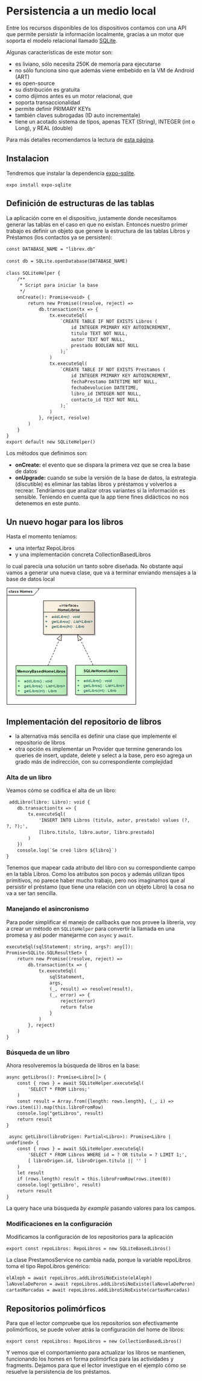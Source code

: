 # Persistencia a un medio local

Entre los recursos disponibles de los dispositivos contamos con una API que permite persistir la información localmente, gracias a un motor que soporta el modelo relacional llamado [SQLite](https://www.sqlite.org/index.html).

Algunas características de este motor son:

* es liviano, sólo necesita 250K de memoria para ejecutarse
* no sólo funciona sino que además viene embebido en la VM de Android (ART)
* es open-source
* su distribución es gratuita
* como dijimos antes es un motor relacional, que 
* soporta transaccionalidad
* permite definir PRIMARY KEYs
* también claves subrogadas (ID auto incrementale)
* tiene un acotado sistema de tipos, apenas TEXT (String), INTEGER (int o Long), y REAL (double)

Para más detalles recomendamos la lectura de [esta página](http://www.vogella.com/tutorials/AndroidSQLite/article.html).

## Instalacion

Tendremos que instalar la dependencia [expo-sqlite](https://docs.expo.io/versions/latest/sdk/sqlite/).

```console
expo install expo-sqlite
```

## Definición de estructuras de las tablas

La aplicación corre en el dispositivo, justamente donde necesitamos generar las tablas en el caso en que no existan. Entonces nuestro primer trabajo es definir un objeto que genere la estructura de las tablas Libros y Préstamos (los contactos ya se persisten):

```tsx
const DATABASE_NAME = "librex.db"

const db = SQLite.openDatabase(DATABASE_NAME)

class SQLiteHelper {
    /**
     * Script para iniciar la base
     */
    onCreate(): Promise<void> {
        return new Promise((resolve, reject) =>
            db.transaction(tx => {
                tx.executeSql(
                    `CREATE TABLE IF NOT EXISTS Libros (
                        id INTEGER PRIMARY KEY AUTOINCREMENT,
                        titulo TEXT NOT NULL,
                        autor TEXT NOT NULL,
                        prestado BOOLEAN NOT NULL
                    );`
                )
                tx.executeSql(
                    `CREATE TABLE IF NOT EXISTS Prestamos (
                        id INTEGER PRIMARY KEY AUTOINCREMENT,
                        fechaPrestamo DATETIME NOT NULL,
                        fechaDevolucion DATETIME,
                        libro_id INTEGER NOT NULL,
                        contacto_id TEXT NOT NULL
                    );`
                )
            }, reject, resolve)
        )
    }
}
export default new SQLiteHelper()
```

Los métodos que definimos son:

* **onCreate:** el evento que se dispara la primera vez que se crea la base de datos
* **onUpgrade:** cuando se sube la versión de la base de datos, la estrategia (discutible) es eliminar las tablas libros y préstamos y volverlos a recrear. Tendríamos que analizar otras variantes si la información es sensible. Teniendo en cuenta que la app tiene fines didácticos no nos detenemos en este punto.

## Un nuevo hogar para los libros

Hasta el momento teníamos:

* una interfaz RepoLibros
* y una implementación concreta CollectionBasedLibros

lo cual parecía una solución un tanto sobre diseñada. No obstante aquí vamos a generar una nueva clase, que va a terminar enviando mensajes a la base de datos local

![repositoriosClassDiagram](./images/repositoriosClassDiagram.png)

## Implementación del repositorio de libros

* la alternativa más sencilla es definir una clase que implemente el repositorio de libros
* otra opción es implementar un Provider que termine generando los queries de insert, update, delete y select a la base, pero eso agrega un grado más de indirección, con su correspondiente complejidad

### Alta de un libro

Veamos cómo se codifica el alta de un libro:

```tsx
 addLibro(libro: Libro): void {
    db.transaction(tx => {
        tx.executeSql(
            'INSERT INTO Libros (titulo, autor, prestado) values (?, ?, ?);',
            [libro.titulo, libro.autor, libro.prestado]
        )
    })
    console.log(`Se creó libro ${libro}`)
}
```

 Tenemos que mapear cada atributo del libro con su correspondiente campo en la tabla Libros. Como los atributos son pocos y además utilizan tipos primitivos, no parece haber mucho trabajo, pero nos imaginamos que al persistir el préstamo (que tiene una relación con un objeto Libro) la cosa no va a ser tan sencilla.

### Manejando el asincronismo

Para poder simplificar el manejo de callbacks que nos provee la librería, voy a crear un método en `SQLiteHelper` para convertir la llamada en una promesa y así poder manejarme con `async` y `await`.

```tsx
executeSql(sqlStatement: string, args?: any[]): Promise<SQLite.SQLResultSet> {
    return new Promise((resolve, reject) =>
        db.transaction(tx => {
            tx.executeSql(
                sqlStatement,
                args,
                (_, result) => resolve(result),
                (_, error) => {
                    reject(error)
                    return false
                }
            )
        }, reject)
    )
}
```

### Búsqueda de un libro

Ahora resolveremos la búsqueda de libros en la base:

```tsx
async getLibros(): Promise<Libro[]> {
    const { rows } = await SQLiteHelper.executeSql(
        'SELECT * FROM Libros;'
    )
    const result = Array.from({length: rows.length}, (_, i) => rows.item(i)).map(this.libroFromRow)
    console.log("getLibros", result)
    return result
}
```

```tsx
 async getLibro(libroOrigen: Partial<Libro>): Promise<Libro | undefined> {
    const { rows } = await SQLiteHelper.executeSql(
        'SELECT * FROM Libros WHERE id = ? OR titulo = ? LIMIT 1;',
        [ libroOrigen.id, libroOrigen.titulo || '' ]
    )
    let result
    if (rows.length) result = this.libroFromRow(rows.item(0))
    console.log('getLibro', result)
    return result
}
```

La query hace una búsqueda _by example_ pasando valores para los campos.

### Modificaciones en la configuración

Modificamos la configuración de los repositorios para la aplicación

```tsx
export const repoLibros: RepoLibros = new SQLiteBasedLibros()
```

La clase PrestamosService no cambia nada, porque la variable repoLibros toma el tipo RepoLibros genérico:

```tsx
elAleph = await repoLibros.addLibroSiNoExiste(elAleph)
laNovelaDePeron = await repoLibros.addLibroSiNoExiste(laNovelaDePeron)
cartasMarcadas = await repoLibros.addLibroSiNoExiste(cartasMarcadas)
```

## Repositorios polimórficos

Para que el lector compruebe que los repositorios son efectivamente polimórficos, se puede volver atrás la configuración del home de libros:

```tsx
export const repoLibros: RepoLibros = new CollectionBasedLibros()
```

Y vemos que el comportamiento para actualizar los libros se mantienen, funcionando los homes en forma polimórfica para las actividades y fragments. Dejamos para que el lector investigue en el ejemplo cómo se resuelve la persistencia de los préstamos.
